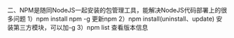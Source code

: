 二、NPM是随同NodeJS一起安装的包管理工具，能解决NodeJS代码部署上的很多问题
    1）npm install npm -g 更新npm
    2）npm install(uninstall、update) <Module Name> 安装第三方模块，可以加-g
    3）npm list <Module Name> 查看版本信息